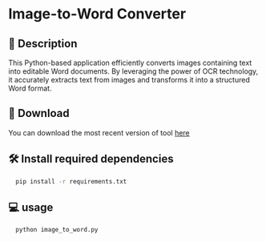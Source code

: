 # Image-to-Word Converter
## 📄 Description

This Python-based application efficiently converts images containing text into editable Word documents. By leveraging the power of OCR technology, it accurately extracts text from images and transforms it into a structured Word format.
## 🔽 Download
You can download the most recent version of tool [here](https://codeload.github.com/oop7/python-image-to-word-gui/zip/refs/heads/main)

## 🛠️ Install required dependencies

```bash
  pip install -r requirements.txt
```

## 💻 usage

```bash
  python image_to_word.py
```

